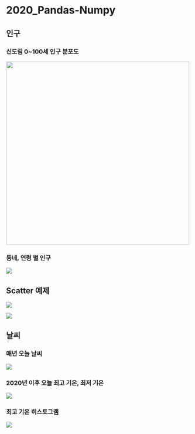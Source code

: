 # 2020_Pandas-Numpy


## 인구
### 신도림 0~100세 인구 분포도

<!-- <img src="이미지주소.png" width="200" height="400"/> -->
<img src="https://velog.velcdn.com/images/thdalwh3867/post/005b8617-6bf4-46f7-84f9-64422270a9fd/image.png" width="500"/>

### 동네, 연령 별 인구 
![](https://velog.velcdn.com/images/thdalwh3867/post/d98d3425-2142-49fb-8377-b971098fc64a/image.png)

## Scatter 예제
![](https://velog.velcdn.com/images/thdalwh3867/post/cabffe52-7c52-4b8b-aa43-f80e94702ebf/image.png)

![](https://velog.velcdn.com/images/thdalwh3867/post/0b2946a8-f489-4ef4-adcc-fed0e37bbab8/image.png)



## 날씨

### 매년 오늘 날씨
![](https://velog.velcdn.com/images/thdalwh3867/post/ebc3acae-c863-44a6-abe2-6a17c1042610/image.png)

### 2020년 이후 오늘 최고 기온, 최저 기온
![](https://velog.velcdn.com/images/thdalwh3867/post/8fd0fcf3-55a6-4c59-8efd-6c236ed10eeb/image.png)

### 최고 기온 히스토그램
![](https://velog.velcdn.com/images/thdalwh3867/post/a1fac6e7-660e-453d-ac38-11e3e8171005/image.png)




